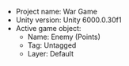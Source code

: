 <!-- UNITY CODE ASSIST INSTRUCTIONS START -->
- Project name: War Game
- Unity version: Unity 6000.0.30f1
- Active game object:
  - Name: Enemy (Points)
  - Tag: Untagged
  - Layer: Default
<!-- UNITY CODE ASSIST INSTRUCTIONS END -->